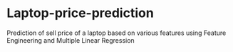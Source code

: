 # Laptop-price-prediction
Prediction of sell price of a laptop based on various features using Feature Engineering and Multiple Linear Regression
